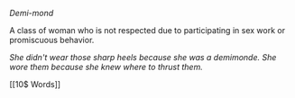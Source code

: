 *Demi-mond*

A class of woman who is not respected due to participating in sex work or promiscuous behavior.

*She didn't wear those sharp heels because she was a demimonde. She wore them because she knew where to thrust them.*

[[10$ Words]]